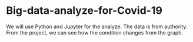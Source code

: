 # Big-data-analyze-for-Covid-19
We will use Python and Jupyter for the analyze. The data is from authority.
From the project, we can see how the condition changes from the graph.
